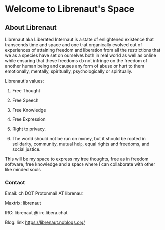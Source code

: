 # Welcome to Librenaut's Space

## About Librenaut

Librenaut aka Liberated Internaut is a state of enlightened existence that transcends time and space and one that organically evolved out of experiences of attaining freedom and liberation from all the restrictions that we as a species have set on ourselves both in real world as well as online while ensuring that these freedoms do not infringe on the freedom of another human being and causes any form of abuse or hurt to them emotionally, mentally, spiritually, psychologically or spiritually. 

Librenaut's values:

1. Free Thought

2. Free Speech

3. Free Knowledge

4. Free Expression

5. Right to privacy.

6. The world should not be run on money, but it should be rooted in solidarity, community, mutual help, equal rights and freedoms, and social justice.

This will be my space to express my free thoughts, free as in freedom software, free knowledge and a space where I can collaborate with other like minded souls


### Contact ##

Email: ch DOT Protonmail AT librenaut

Maxtrix: librenaut

IRC: librenaut @ irc.libera.chat

Blog: link <https://librenaut.noblogs.org/>
